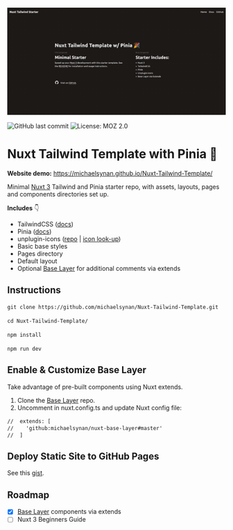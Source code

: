 
![Nuxt TailwindCSS Pinia Template Repo](/public/nuxt-tailwind-starter.png)

![GitHub last commit](https://img.shields.io/github/last-commit/michaelsynan/Nuxt-Tailwind-Template)
![License: MOZ 2.0](https://img.shields.io/badge/license-MLP%202.0-green)

# Nuxt Tailwind Template with Pinia 🎉

**Website demo:** https://michaelsynan.github.io/Nuxt-Tailwind-Template/

Minimal [Nuxt 3](https://nuxt.com/) Tailwind and Pinia starter repo, with assets, layouts, pages and components directories set up. 

**Includes** 👇
- TailwindCSS ([docs](https://tailwindcss.com/docs/installation))
- Pinia ([docs](https://pinia.vuejs.org/core-concepts/))
- unplugin-icons ([repo](https://github.com/antfu/unplugin-icons) | [icon look-up](https://icones.js.org/))
- Basic base styles
- Pages directory
- Default layout
- Optional [Base Layer](https://github.com/michaelsynan/nuxt-base-layer)  for additional comments via extends

## Instructions
```
git clone https://github.com/michaelsynan/Nuxt-Tailwind-Template.git

cd Nuxt-Tailwind-Template/

npm install

npm run dev
```

## Enable & Customize Base Layer
Take advantage of pre-built components using Nuxt extends.

1. Clone the [Base Layer](https://github.com/michaelsynan/nuxt-base-layer) repo.
2. Uncomment in nuxt.config.ts and update Nuxt config file:
```
//  extends: [
//    'github:michaelsynan/nuxt-base-layer#master'
//  ]
```

## Deploy Static Site to GitHub Pages
See this [gist](https://gist.github.com/michaelsynan/307a267eff9b35e1b7f333da5e151e99). 

## Roadmap
 - [x] [Base Layer](https://github.com/michaelsynan/nuxt-base-layer) components via extends
 - [ ] Nuxt 3 Beginners Guide
 
 <br />
